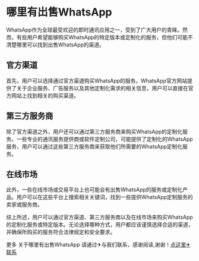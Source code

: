 # 哪里有出售WhatsApp

WhatsApp作为全球最受欢迎的即时通讯应用之一，受到了广大用户的青睐。然而，有些用户希望能够购买WhatsApp的特定版本或定制化的服务，但他们可能不清楚哪里可以找到出售WhatsApp的渠道。

## 官方渠道
首先，用户可以选择通过官方渠道购买WhatsApp的服务。WhatsApp官方网站提供了关于企业服务、广告服务以及其他定制化需求的相关信息，用户可以直接在官方网站上找到相关的购买渠道。

## 第三方服务商
除了官方渠道之外，用户还可以通过第三方服务商来购买WhatsApp的定制化服务。一些专业的通讯服务提供商或软件定制公司，可能提供了定制化的WhatsApp服务，用户可以通过这些第三方服务商来获取他们所需要的WhatsApp定制化服务。

## 在线市场
此外，一些在线市场或交易平台上也可能会有出售WhatsApp的服务或定制化产品。用户可以在这些平台上搜索相关关键词，找到一些提供WhatsApp定制服务的卖家或服务商。

综上所述，用户可以通过官方渠道、第三方服务商以及在线市场来购买WhatsApp的定制化服务或特定版本。无论选择哪种方式，用户都应该谨慎选择合适的渠道，并确保所购买的服务符合法律规定和安全要求。

更多 关于哪里有出售WhatsApp 请通过✈与我们联系，感谢阅读,谢谢！[点这里✈联系](https://gg.k02.cc)